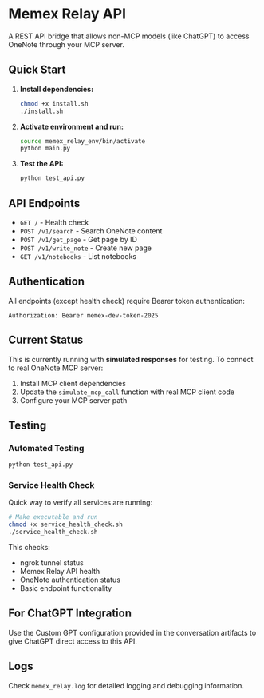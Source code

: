 # Memex Relay API

A REST API bridge that allows non-MCP models (like ChatGPT) to access OneNote through your MCP server.

## Quick Start

1. **Install dependencies:**
   ```bash
   chmod +x install.sh
   ./install.sh
   ```

2. **Activate environment and run:**
   ```bash
   source memex_relay_env/bin/activate
   python main.py
   ```

3. **Test the API:**
   ```bash
   python test_api.py
   ```

## API Endpoints

- `GET /` - Health check
- `POST /v1/search` - Search OneNote content
- `POST /v1/get_page` - Get page by ID
- `POST /v1/write_note` - Create new page
- `GET /v1/notebooks` - List notebooks

## Authentication

All endpoints (except health check) require Bearer token authentication:
```
Authorization: Bearer memex-dev-token-2025
```

## Current Status

This is currently running with **simulated responses** for testing. To connect to real OneNote MCP server:

1. Install MCP client dependencies
2. Update the `simulate_mcp_call` function with real MCP client code
3. Configure your MCP server path

## Testing

### Automated Testing
```bash
python test_api.py
```

### Service Health Check

Quick way to verify all services are running:

```bash
# Make executable and run
chmod +x service_health_check.sh
./service_health_check.sh
```

This checks:
- ngrok tunnel status
- Memex Relay API health
- OneNote authentication status
- Basic endpoint functionality

## For ChatGPT Integration

Use the Custom GPT configuration provided in the conversation artifacts to give ChatGPT direct access to this API.

## Logs

Check `memex_relay.log` for detailed logging and debugging information.